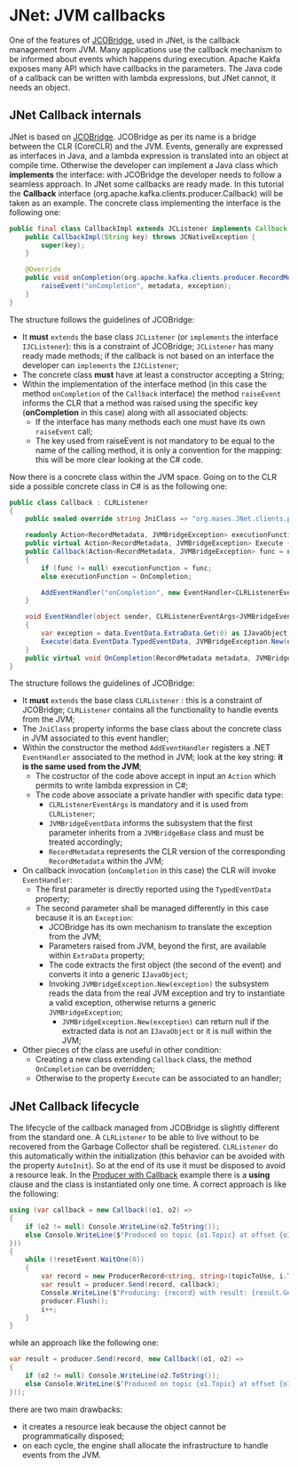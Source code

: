 # JNet: JVM callbacks

One of the features of [JCOBridge](https://www.jcobridge.com/), used in JNet, is the callback management from JVM.
Many applications use the callback mechanism to be informed about events which happens during execution.
Apache Kakfa exposes many API which have callbacks in the parameters.
The Java code of a callback can be written with lambda expressions, but JNet cannot, it needs an object.

## JNet Callback internals

JNet is based on [JCOBridge](https://www.jcobridge.com/). JCOBridge as per its name is a bridge between the CLR (CoreCLR) and the JVM.
Events, generally are expressed as interfaces in Java, and a lambda expression is translated into an object at compile time. Otherwise the developer can implement a Java class which **implements** the interface: with JCOBridge the developer needs to follow a seamless approach.
In JNet some callbacks are ready made. In this tutorial the **Callback** interface (org.apache.kafka.clients.producer.Callback) will be taken as an example.
The concrete class implementing the interface is the following one:

```java
public final class CallbackImpl extends JCListener implements Callback {
    public CallbackImpl(String key) throws JCNativeException {
        super(key);
    }

    @Override
    public void onCompletion(org.apache.kafka.clients.producer.RecordMetadata metadata, Exception exception) {
        raiseEvent("onCompletion", metadata, exception);
    }
}
```

The structure follows the guidelines of JCOBridge:
* It **must** `extends` the base class `JCListener` (or `implements` the interface `IJCListener`): this is a constraint of JCOBridge; `JCListener` has many ready made methods; if the callback is not based on an interface the developer can `implements` the `IJCListener`;
* The concrete class **must** have at least a constructor accepting a String;
* Within the implementation of the interface method (in this case the method `onCompletion` of the `Callback` interface) the method `raiseEvent` informs the CLR that a method was raised using the specific key (**onCompletion** in this case) along with all associated objects:
  * If the interface has many methods each one must have its own `raiseEvent` call;
  * The key used from raiseEvent is not mandatory to be equal to the name of the calling method, it is only a convention for the mapping: this will be more clear looking at the C# code.

Now there is a concrete class within the JVM space. 
Going on to the CLR side a possible concrete class in C# is as the following one:

```c#
public class Callback : CLRListener
{
	public sealed override string JniClass => "org.mases.JNet.clients.producer.CallbackImpl";

	readonly Action<RecordMetadata, JVMBridgeException> executionFunction = null;
	public virtual Action<RecordMetadata, JVMBridgeException> Execute { get { return executionFunction; } }
	public Callback(Action<RecordMetadata, JVMBridgeException> func = null)
	{
		if (func != null) executionFunction = func;
		else executionFunction = OnCompletion;

		AddEventHandler("onCompletion", new EventHandler<CLRListenerEventArgs<JVMBridgeEventData<RecordMetadata>>>(EventHandler));
	}

	void EventHandler(object sender, CLRListenerEventArgs<JVMBridgeEventData<RecordMetadata>> data)
	{
		var exception = data.EventData.ExtraData.Get(0) as IJavaObject;
		Execute(data.EventData.TypedEventData, JVMBridgeException.New(exception));
	}
	public virtual void OnCompletion(RecordMetadata metadata, JVMBridgeException exception) { }
}
```

The structure follows the guidelines of JCOBridge:
* It **must** `extends` the base class `CLRListener` : this is a constraint of JCOBridge; `CLRListener` contains all the functionality to handle events from the JVM;
* The `JniClass` property informs the base class about the concrete class in JVM associated to this event handler;
* Within the constructor the method `AddEventHandler` registers a .NET `EventHandler` associated to the method in JVM; look at the key string: **it is the same used from the JVM**;
  * The costructor of the code above accept in input an `Action` which permits to write lambda expression in C#;
  * The code above associate a private handler with specific data type:
    * `CLRListenerEventArgs` is mandatory and it is used from `CLRListener`;
    * `JVMBridgeEventData` informs the subsystem that the first parameter inherits from a `JVMBridgeBase` class and must be treated accordingly;
    * `RecordMetadata` represents the CLR version of the corresponding `RecordMetadata` within the JVM;
* On callback invocation (`onCompletion` in this case) the CLR will invoke `EventHandler`:
  * The first parameter is directly reported using the `TypedEventData` property;
  * The second parameter shall be managed differently in this case because it is an `Exception`:
    * JCOBridge has its own mechanism to translate the exception from the JVM;
	* Parameters raised from JVM, beyond the first, are available within `ExtraData` property;
	* The code extracts the first object (the second of the event) and converts it into a generic `IJavaObject`;
	* Invoking `JVMBridgeException.New(exception)` the subsystem reads the data from the real JVM exception and try to instantiate a valid exception, otherwise returns a generic `JVMBridgeException`;
	  * `JVMBridgeException.New(exception)` can return null if the extracted data is not an `IJavaObject` or it is null within the JVM;
* Other pieces of the class are useful in other condition:
  * Creating a new class extending `Callback` class, the method `OnCompletion` can be overridden;
  * Otherwise to the property `Execute` can be associated to an handler;
    	
## JNet Callback lifecycle

The lifecycle of the callback managed from JCOBridge is slightly different from the standard one.
A `CLRListener` to be able to live without to be recovered from the Garbage Collector shall be registered. `CLRListener` do this automatically within the initialization (this behavior can be avoided with the property `AutoInit`).
So at the end of its use it must be disposed to avoid a resource leak. In the [Producer with Callback](usage.md) example there is a **using** clause and the class is instantiated only one time.
A correct approach is like the following:

```c#
using (var callback = new Callback((o1, o2) =>
{
	if (o2 != null) Console.WriteLine(o2.ToString());
	else Console.WriteLine($"Produced on topic {o1.Topic} at offset {o1.Offset}");
}))
{
	while (!resetEvent.WaitOne(0))
	{
		var record = new ProducerRecord<string, string>(topicToUse, i.ToString(), i.ToString());
		var result = producer.Send(record, callback);
		Console.WriteLine($"Producing: {record} with result: {result.Get()}");
		producer.Flush();
		i++;
	}
}
```

while an approach like the following one: 

```c#
var result = producer.Send(record, new Callback((o1, o2) =>
{
	if (o2 != null) Console.WriteLine(o2.ToString());
	else Console.WriteLine($"Produced on topic {o1.Topic} at offset {o1.Offset}");
}));
```

there are two main drawbacks:
* it creates a resource leak because the object cannot be programmatically disposed;
* on each cycle, the engine shall allocate the infrastructure to handle events from the JVM.
